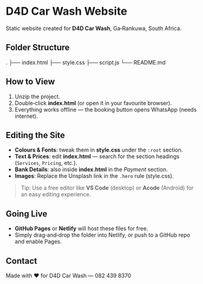 # D4D Car Wash Website

Static website created for **D4D Car Wash**, Ga‑Rankuwa, South Africa.

## Folder Structure
.
├── index.html
├── style.css
├── script.js
└── README.md

## How to View
1. Unzip the project.
2. Double‑click **index.html** (or open it in your favourite browser).
3. Everything works offline — the booking button opens WhatsApp (needs internet).

## Editing the Site
- **Colours & Fonts**: tweak them in **style.css** under the `:root` section.
- **Text & Prices**: edit **index.html** — search for the section headings (`Services`, `Pricing`, etc.).
- **Bank Details**: also inside **index.html** in the *Payment* section.
- **Images**: Replace the Unsplash link in the `.hero` rule (style.css).

> Tip: Use a free editor like **VS Code** (desktop) or **Acode** (Android) for an easy editing experience.

## Going Live
- **GitHub Pages** or **Netlify** will host these files for free.
- Simply drag‑and‑drop the folder into Netlify, or push to a GitHub repo and enable Pages.

## Contact
Made with ❤️ for D4D Car Wash — 082 439 8370
